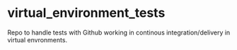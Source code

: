# virtual_environment_tests
Repo to handle tests with Github working in continous integration/delivery in virtual envronments.
